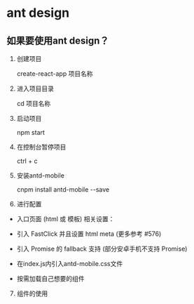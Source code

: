 # ant design

## 如果要使用ant design？

1. 创建项目
    
    create-react-app  项目名称
    
2. 进入项目目录

    cd 项目名称
    
3. 启动项目

    npm start
    
4. 在控制台暂停项目

    ctrl + c
    
5. 安装antd-mobile

    cnpm install antd-mobile --save  
   
6. 进行配置

- 入口页面 (html 或 模板) 相关设置：
- 引入 FastClick 并且设置 html meta (更多参考 #576)
- 引入 Promise 的 fallback 支持 (部分安卓手机不支持 Promise)

    <!DOCTYPE html>
    <html>
    <head>
      <!-- set `maximum-scale` for some compatibility issues -->
      <meta name="viewport" content="width=device-width, initial-scale=1, maximum-scale=1, minimum-scale=1, user-scalable=no" />
      <script src="https://as.alipayobjects.com/g/component/fastclick/1.0.6/fastclick.js"></script>
      <script>
        if ('addEventListener' in document) {
          document.addEventListener('DOMContentLoaded', function() {
            FastClick.attach(document.body);
          }, false);
        }
        if(!window.Promise) {
          document.writeln('<script src="https://as.alipayobjects.com/g/component/es6-promise/3.2.2/es6-promise.min.js"'+'>'+'<'+'/'+'script>');
        }
      </script>
    </head>
    <body></body>
    </html>
    
- 在index.js内引入antd-mobile.css文件
- 按需加载自己想要的组件

7. 组件的使用


    